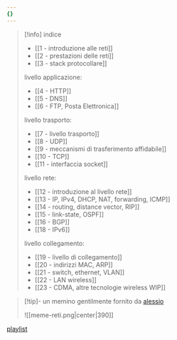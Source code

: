 ```yaml
---
{}
---
```

>[!info] indice
>- [[1 - introduzione alle reti]]
>- [[2 - prestazioni delle reti]]
>- [[3 - stack protocollare]]
>
>livello applicazione:
>- [[4 - HTTP]]
>- [[5 - DNS]]
>- [[6 - FTP, Posta Elettronica]]
>
>livello trasporto:
>- [[7 - livello trasporto]]
>- [[8 - UDP]]
>- [[9 - meccanismi di trasferimento affidabile]]
>- [[10 - TCP]]
>- [[11 - interfaccia socket]]
>
>livello rete:
>- [[12 - introduzione al livello rete]]
>- [[13 - IP, IPv4, DHCP, NAT, forwarding, ICMP]]
>- [[14 - routing, distance vector, RIP]]
>- [[15 - link-state, OSPF]]
>- [[16 - BGP]]
>- [[18 - IPv6]]
>
>livello collegamento:
>- [[19 - livello di collegamento]]
>- [[20 - indirizzi MAC, ARP]]
>- [[21 - switch, ethernet, VLAN]]
>- [[22 - LAN wireless]]
>- [[23 - CDMA, altre tecnologie wireless WIP]]

>[!tip]- un memino gentilmente fornito da [alessio](https://alem1105.github.io/Quartz/) 
>
>![[meme-reti.png|center|390]]

[playlist](https://open.spotify.com/playlist/5j3tPFzDzBE6FuPyoPhR5m?si=79b8f0785f804691)